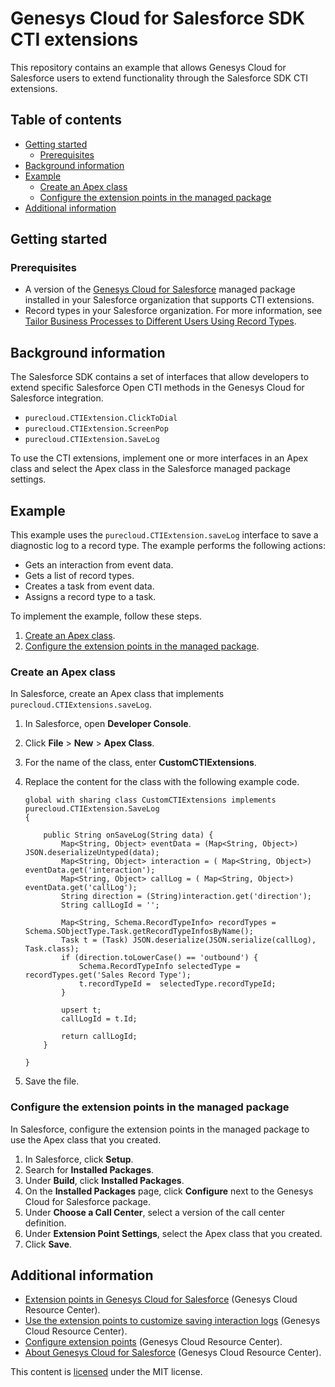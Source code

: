 # Genesys Cloud for Salesforce SDK CTI extensions

This repository contains an example that allows Genesys Cloud for Salesforce users to extend functionality through the Salesforce SDK CTI extensions.

## Table of contents

* [Getting started](#getting-started)
  * [Prerequisites](#prerequisites)
* [Background information](#background-information)
* [Example](#example)
  * [Create an Apex class](#create-an-apex-class)
  * [Configure the extension points in the managed package](#configure-the-extension-points-in-the-managed-package)
* [Additional information](#additional-information)

## Getting started

### Prerequisites

* A version of the [Genesys Cloud for Salesforce](https://appexchange.salesforce.com/appxListingDetail?listingId=a0N30000000pvMdEAI "Opens Genesys Cloud for Salesforce in the Salesforce appexchange") managed package installed in your Salesforce organization that supports CTI extensions.
* Record types in your Salesforce organization. For more information, see [Tailor Business Processes to Different Users Using Record Types](https://help.salesforce.com/articleView?id=customize_recordtype.htm&type=5 "Opens Tailor Business Processes to Different Users Using Record Types in the Salesforce documentation").

## Background information

The Salesforce SDK contains a set of interfaces that allow developers to extend specific Salesforce Open CTI methods in the Genesys Cloud for Salesforce integration.

* `purecloud.CTIExtension.ClickToDial`
* `purecloud.CTIExtension.ScreenPop`
* `purecloud.CTIExtension.SaveLog`

To use the CTI extensions, implement one or more interfaces in an Apex class and select the Apex class in the Salesforce managed package settings.

## Example

This example uses the `purecloud.CTIExtension.saveLog` interface to save a diagnostic log to a record type. The example performs the following actions:

* Gets an interaction from event data.
* Gets a list of record types.
* Creates a task from event data.
* Assigns a record type to a task.

To implement the example, follow these steps.

1. [Create an Apex class](#create-an-apex-class).
2. [Configure the extension points in the managed package](#configure-the-extension-points-in-the-managed-package).

### Create an Apex class

In Salesforce, create an Apex class that implements `purecloud.CTIExtensions.saveLog`.

1. In Salesforce, open **Developer Console**.
2. Click **File** > **New** > **Apex Class**.
3. For the name of the class, enter **CustomCTIExtensions**.
4. Replace the content for the class with the following example code.

    ```
    global with sharing class CustomCTIExtensions implements purecloud.CTIExtension.SaveLog 
    {

        public String onSaveLog(String data) {
            Map<String, Object> eventData = (Map<String, Object>) JSON.deserializeUntyped(data);
            Map<String, Object> interaction = ( Map<String, Object>) eventData.get('interaction');
            Map<String, Object> callLog = ( Map<String, Object>) eventData.get('callLog');
            String direction = (String)interaction.get('direction');
            String callLogId = '';

            Map<String, Schema.RecordTypeInfo> recordTypes = Schema.SObjectType.Task.getRecordTypeInfosByName();
            Task t = (Task) JSON.deserialize(JSON.serialize(callLog), Task.class);
            if (direction.toLowerCase() == 'outbound') {
                Schema.RecordTypeInfo selectedType = recordTypes.get('Sales Record Type');
                t.recordTypeId =  selectedType.recordTypeId;
            }

            upsert t;
            callLogId = t.Id;

            return callLogId;
        }

    }
    ```

5. Save the file.

### Configure the extension points in the managed package

In Salesforce, configure the extension points in the managed package to use the Apex class that you created.

1. In Salesforce, click **Setup**.
2. Search for **Installed Packages**.
3. Under **Build**, click **Installed Packages**.
4. On the **Installed Packages** page, click **Configure** next to the Genesys Cloud for Salesforce package.
5. Under **Choose a Call Center**, select a version of the call center definition.
6. Under **Extension Point Settings**, select the Apex class that you created.
7. Click **Save**.

## Additional information

* [Extension points in Genesys Cloud for Salesforce](https://help.mypurecloud.com/?p=225733 "Opens the Extension points in Genesys Cloud for Salesforce article in the Genesys Cloud Resource Center") (Genesys Cloud Resource Center).
* [Use the extension points to customize saving interaction logs](https://help.mypurecloud.com/?p=225794 "Opens the Use the extension points to customize saving interaction logs article in the Genesys Cloud Resource Center") (Genesys Cloud Resource Center).
* [Configure extension points](https://help.mypurecloud.com/?p=225479 "Opens the Configure extension points article in the Genesys Cloud Resource Center") (Genesys Cloud Resource Center).
* [About Genesys Cloud for Salesforce](https://help.mypurecloud.com/?p=65221 "Opens the About Genesys Cloud for Salesforce article in the Genesys Cloud Resource Center") (Genesys Cloud Resource Center).

This content is [licensed](/LICENSE) under the MIT license.

